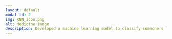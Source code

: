 ```yaml
---
layout: default
modal-id: 2
img: KNN_icon.png
alt: Medicine image
description: Developed a machine learning model to classify someone's liklihood of having diabetes.
---
```

